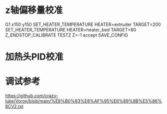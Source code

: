 # z轴偏移量校准
G1 x150 y150
SET_HEATER_TEMPERATURE HEATER=extruder TARGET=200
SET_HEATER_TEMPERATURE HEATER=heater_bed TARGET=80
Z_ENDSTOP_CALIBRATE
TESTZ Z=-1
accept
SAVE_CONFIG 

# 加热头PID校准


# 调试参考
https://github.com/crazy-luke/Voron/blob/main/%E8%B0%83%E8%AF%95%E6%89%8B%E5%86%8CV2.txt